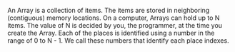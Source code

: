 An Array is a collection of items. The items are stored in neighboring (contiguous) memory locations.
On a computer, Arrays can hold up to N items. The value of N is decided by you, the programmer, at the time you create the Array.
Each of the places is identified using a number in the range of 0 to N - 1. We call these numbers that identify each place indexes.
